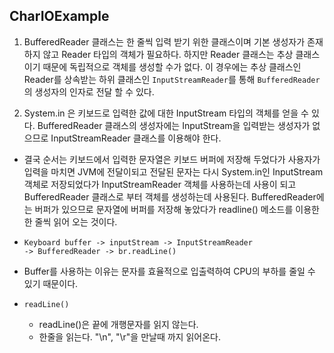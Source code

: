  ## CharIOExample
 
 
 1. BufferedReader 클래스는 한 줄씩 입력 받기 위한 클래스이며 기본 생성자가 존재하지 않고 Reader 타입의 객체가 필요하다. 하지만 Reader 클래스는 추상 클래스이기 때문에 독립적으로 객체를 생성할 수가 없다. 이 경우에는 추상 클래스인 Reader를 상속받는 하위 클래스인 <code>InputStreamReader</code>를 통해 <code>BufferedReader</code> 의 생성자의 인자로 전달 할 수 있다.
  
 1. System.in 은 키보드로 입력한 값에 대한 InputStream 타입의 객체를 얻을 수 있다. BufferedReader 클래스의 생성자에는 InputStream을 입력받는 생성자가 없으므로 InputStreamReader 클래스를 이용해야 한다.
 
 *  결국 순서는 키보드에서 입력한 문자열은 키보드 버퍼에 저장해 두었다가 사용자가 입력을 마치면 JVM에 전달이되고 전달된 문자는 다시 System.in인 InputStream 객체로 저장되었다가 InputStreamReader 객체를 사용하는데 사용이 되고 BufferedReader 클래스로 부터 객체를 생성하는데 사용된다. BufferedReader에는 버퍼가 있으므로 문자열에 버퍼를 저장해 놓았다가 readline() 메소드를 이용한 한 줄씩 읽어 오는 것이다.
 * <code>Keyboard buffer -> inputStream -> InputStreamReader -> BufferedReader -> br.readLine() </code>
 
 * Buffer를 사용하는 이유는 문자를 효율적으로 입출력하여 CPU의 부하를 줄일 수 있기 때문이다.
 
 * <code>readLine()</code>
    * readLine()은 끝에 개행문자를 읽지 않는다.
    * 한줄을 읽는다. "\n", "\r"을 만날때 까지 읽어온다.
  
